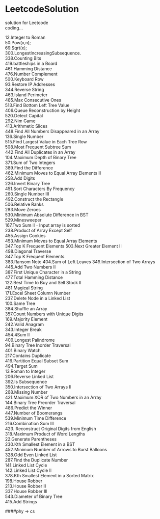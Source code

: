 # LeetcodeSolution

solution for Leetcode  
coding...

12.Integer to Roman  
50.Pow(x,n);   
69.Sqrt(x);     
300.LongestIncreasingSubsequence.  
338.Counting Bits  
419.battleships in a Board   
461.Hamming Distance     
476.Number Complement    
500.Keyboard Row   
93.Restore IP Addresses  
344.Reverse String  
463.Island Perimeter  
485.Max Consecutive Ones  
513.Find Bottom Left Tree Value       
406.Queue Reconstruction by Height  
520.Detect Capital  
292.Nim Game  
413.Arithmetic Slices  
448.Find All Numbers Disappeared in an Array  
136.Single Number  
515.Find Largest Value in Each Tree Row  
508.Most Frequent Subtree Sum  
442.Find All Duplicates in an Array  
104.Maximum Depth of Binary Tree  
371.Sum of Two Integers  
389.Find the Difference  
462.Minimum Moves to Equal Array Elements II  
258.Add Digits  
226.Invert Binary Tree  
451.Sort Characters By Frequency  
260.Single Number III   
492.Construct the Rectangle  
506.Relative Ranks  
283.Move Zeroes  
530.Minimum Absolute Difference in BST  
529.Minesweeper  
167.Two Sum II - Input array is sorted  
238.Product of Array Except Self  
455.Assign Cookies  
453.Minimum Moves to Equal Array Elements  
347.Top K Frequent Elements
503.Next Greater Element II  
498.Diagonal Traverse  
347.Top K Frequent Elements  
383.Ransom Note
404.Sum of Left Leaves
349.Intersection of Two Arrays
445.Add Two Numbers II  
387.First Unique Character in a String  
477.Total Hamming Distance  
122.Best Time to Buy and Sell Stock II  
481.Magical String  
171.Excel Sheet Column Number  
237.Delete Node in a Linked List  
100.Same Tree  
384.Shuffle an Array  
357.Count Numbers with Unique Digits  
169.Majority Element  
242.Valid Anagram  
343.Integer Break  
454.4Sum II  
409.Longest Palindrome  
94.Binary Tree Inorder Traversal  
401.Binary Watch  
217.Contains Duplicate  
416.Partition Equal Subset Sum  
494.Target Sum  
13.Roman to Integer  
206.Reverse Linked List  
392.Is Subsequence  
350.Intersection of Two Arrays II  
268.Missing Number  
421.Maximum XOR of Two Numbers in an Array  
144.Binary Tree Preorder Traversal  
486.Predict the Winner  
447.Number of Boomerangs  
539.Minimum Time Difference   
216.Combination Sum III  
423. Reconstruct Original Digits from English  
318.Maximum Product of Word Lengths  
22.Generate Parentheses  
230.Kth Smallest Element in a BST  
452.Minimum Number of Arrows to Burst Balloons  
328.Odd Even Linked List  
287.Find the Duplicate Number  
141.Linked List Cycle  
142.Linked List Cycle II  
378.Kth Smallest Element in a Sorted Matrix  
198.House Robber  
213.House Robber II  
337.House Robber III  
543.Diameter of Binary Tree  
415.Add Strings



####phy -> cs
